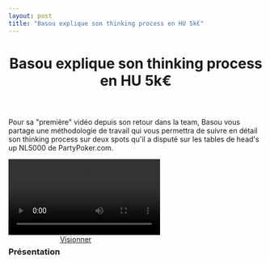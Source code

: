 ```yaml
---
layout: post
title: "Basou explique son thinking process en HU 5k€"
---
```


<header>
	<h1>
		Basou explique son thinking process en HU 5k€
	</h1>
</header>
<div class="content">
	<p>
		Pour sa "première" vidéo depuis son retour dans la team, Basou vous partage une méthodologie de travail qui vous permettra de suivre en détail son thinking process sur deux spots qu'il a disputé sur les tables de head's up NL5000 de PartyPoker.com.
	</p>
	<div class="video-container">
		<video id="player" controls>
			<source src="http://videos.poker-academie.com/videos/Basou_NL5K.mp4" type="video/mp4" />
		</video>
	</div>
	<div style="display: flex;">
		<h3>Présentation</h3>
		<a class="arrow" href="#" onclick="document.querySelector('#player').currentTime=150"> Visionner </a>
	</div>
</div>
